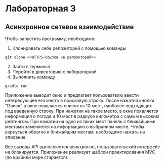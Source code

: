 # Лабораторная 3
## Асинхронное сетевое взаимодействие

Чтобы запустить программу, необходимо:
1. Клонировать себе репозиторий с помощью команды
```
git clone <<HTTPS-ссылка на репозиторий>>
```
2. Зайти в терминал
3. Перейти в директорию с лабораторной
4. Выполнить команду
```
gradle run
```

Приложение выводит окно и предлагает пользователю ввести интересующее его место в поисковую строку.
После нажатия кнопки "Поиск" в окне появляется список из 10 мест, наиболее подходящих под введенную строку.
При нажатии на такое место, в окне появляется информация о погоде и 10 мест в радиусе километра с самым высоким рейтингом.
При нажатии на одно из таких мест панель с ближайшими местами заменяется на информацию о выбранном месте.
Чтобы вернуться обратно к ближайшим местам, необходимо нажать на описание.

Все вызовы API выполняются асинхронно, пользовательский интерфейс не блокируется. Приложение реализует шаблон проектирования MVC (по крайней мере старается).
